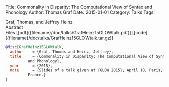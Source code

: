 Title: Commonality in Disparity: The Computational View of Syntax and Phonology
Author: Thomas Graf
Date: 2015-01-01
Category: Talks
Tags: 

<div markdown class="authors">
Graf, Thomas, and Jeffrey Heinz
</div>

<div markdown class="abstract">
<span id="abstract-title">Abstract</span>

</div>

<div markdown class="files">
<span id="files-title">Files</span>
[[pdf]({filename}/doc/talks/GrafHeinz15GLOWtalk.pdf)]
[[code]({filename}/doc/talks/GrafHeinz15GLOWtalk.tar.gz)]
</div>

~~~bibtex
@Misc{GrafHeinz15GLOWtalk,
  author	= {Graf, Thomas and Heinz, Jeffrey},
  title		= {Commonality in Disparity: The Computational View of Syntax
		  and Phonology},
  year		= {2015},
  note		= {Slides of a talk given at {GLOW 2015}, April 18, Paris,
		  France.}
}
~~~

